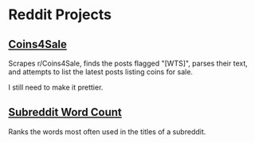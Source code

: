 # Reddit Projects

## [Coins4Sale](https://dkallen78.github.io/reddit-projects/coins4sale/coins4sale.html)

Scrapes r/Coins4Sale, finds the posts flagged "[WTS]", parses their text, and attempts to list the latest posts listing coins for sale.

I still need to make it prettier.

## [Subreddit Word Count](https://dkallen78.github.io/reddit-projects/reddit-word-count/redditWordCount.html)

Ranks the words most often used in the titles of a subreddit. 
